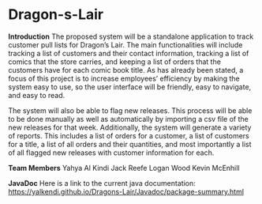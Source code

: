 # Dragon-s-Lair

**Introduction**
The proposed system will be a standalone application to track customer pull lists for Dragon’s Lair. The main functionalities will include tracking a list of customers and their contact information, tracking a list of comics that the store carries, and keeping a list of orders that the customers have for each comic book title. As has already been stated, a focus of this project is to increase employees’ efficiency by making the system easy to use, so the user interface will be friendly, easy to navigate, and easy to read.

The system will also be able to flag new releases. This process will be able to be done manually as well as automatically by importing a csv file of the new releases for that week. Additionally, the system will generate a variety of reports. This includes a list of orders for a customer, a list of customers for a title, a list of all orders and their quantities, and most importantly a list of all flagged new releases with customer information for each.

**Team Members**
Yahya Al Kindi
Jack Reefe
Logan Wood
Kevin McEnhill

**JavaDoc**
Here is a link to the current java documentation:
https://yalkendi.github.io/Dragons-Lair/Javadoc/package-summary.html
